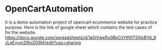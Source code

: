# OpenCartAutomation
It is a demo automation project of opencart ecommerce website for practice purpose.
Here is the link of google sheet which contains the test cases of for the website.
https://docs.google.com/spreadsheets/d/1a0iVweRs0BpCsYtf0f720lsBYd_9JLeEyym2I9oZGW4/edit?usp=sharing
